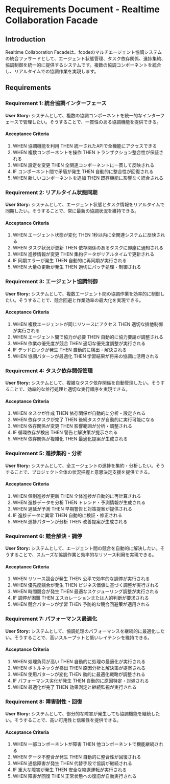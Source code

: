 # Requirements Document - Realtime Collaboration Facade

## Introduction

Realtime Collaboration Facadeは、fcodeのマルチエージェント協調システムの統合ファサードとして、エージェント状態管理、タスク依存関係、進捗集約、協調制御を統一的に提供するシステムです。複数の協調コンポーネントを統合し、リアルタイムでの協調作業を実現します。

## Requirements

### Requirement 1: 統合協調インターフェース

**User Story:** システムとして、複数の協調コンポーネントを統一的なインターフェースで管理したい。そうすることで、一貫性のある協調機能を提供できる。

#### Acceptance Criteria

1. WHEN 協調機能を利用 THEN 統一されたAPIで全機能にアクセスできる
2. WHEN 複数コンポーネントを操作 THEN トランザクション整合性が保証される
3. WHEN 設定を変更 THEN 全関連コンポーネントに一貫して反映される
4. IF コンポーネント間で矛盾が発生 THEN 自動的に整合性が回復される
5. WHEN 新しいコンポーネントを追加 THEN 既存機能に影響なく統合される

### Requirement 2: リアルタイム状態同期

**User Story:** システムとして、エージェント状態とタスク情報をリアルタイムで同期したい。そうすることで、常に最新の協調状況を維持できる。

#### Acceptance Criteria

1. WHEN エージェント状態が変化 THEN 1秒以内に全関連システムに反映される
2. WHEN タスク状況が更新 THEN 依存関係のあるタスクに即座に通知される
3. WHEN 進捗情報が変更 THEN 集約データがリアルタイムで更新される
4. IF 同期エラーが発生 THEN 自動的に再同期が実行される
5. WHEN 大量の更新が発生 THEN 適切にバッチ処理・制御される

### Requirement 3: エージェント協調制御

**User Story:** システムとして、複数エージェント間の協調作業を効率的に制御したい。そうすることで、競合回避と作業効率の最大化を実現できる。

#### Acceptance Criteria

1. WHEN 複数エージェントが同じリソースにアクセス THEN 適切な排他制御が実行される
2. WHEN エージェント間で協力が必要 THEN 自動的に協力要請が調整される
3. WHEN 作業の優先度が競合 THEN 適切な優先度調整が実行される
4. IF デッドロックが発生 THEN 自動的に検出・解決される
5. WHEN 協調パターンが最適化 THEN 学習結果が将来の協調に活用される

### Requirement 4: タスク依存関係管理

**User Story:** システムとして、複雑なタスク依存関係を自動管理したい。そうすることで、効率的な並行処理と適切な実行順序を実現できる。

#### Acceptance Criteria

1. WHEN タスクが作成 THEN 依存関係が自動的に分析・設定される
2. WHEN 依存タスクが完了 THEN 後続タスクが自動的に実行可能になる
3. WHEN 依存関係が変更 THEN 影響範囲が分析・調整される
4. IF 循環依存が検出 THEN 警告と解決策が提示される
5. WHEN 依存関係が複雑化 THEN 最適化提案が生成される

### Requirement 5: 進捗集約・分析

**User Story:** システムとして、全エージェントの進捗を集約・分析したい。そうすることで、プロジェクト全体の状況把握と意思決定支援を提供できる。

#### Acceptance Criteria

1. WHEN 個別進捗が更新 THEN 全体進捗が自動的に再計算される
2. WHEN 進捗データを分析 THEN トレンド・予測情報が生成される
3. WHEN 遅延が予測 THEN 早期警告と対策提案が提供される
4. IF 進捗データに異常 THEN 自動的に検証・修正される
5. WHEN 進捗パターンが分析 THEN 改善提案が生成される

### Requirement 6: 競合解決・調停

**User Story:** システムとして、エージェント間の競合を自動的に解決したい。そうすることで、スムーズな協調作業と効率的なリソース利用を実現できる。

#### Acceptance Criteria

1. WHEN リソース競合が発生 THEN 公平で効率的な調停が実行される
2. WHEN 優先度競合が発生 THEN ビジネス価値に基づく調整が実行される
3. WHEN 時間競合が発生 THEN 最適なスケジューリング調整が実行される
4. IF 調停が困難 THEN エスカレーションまたは人的判断が要求される
5. WHEN 競合パターンが学習 THEN 予防的な競合回避策が適用される

### Requirement 7: パフォーマンス最適化

**User Story:** システムとして、協調処理のパフォーマンスを継続的に最適化したい。そうすることで、高いスループットと低いレイテンシを維持できる。

#### Acceptance Criteria

1. WHEN 処理負荷が高い THEN 自動的に処理の最適化が実行される
2. WHEN ボトルネックが検出 THEN 原因分析と解決策が提案される
3. WHEN 使用パターンが変化 THEN 動的に最適化戦略が調整される
4. IF パフォーマンス劣化が発生 THEN 自動的に原因特定・対処される
5. WHEN 最適化が完了 THEN 効果測定と継続監視が実行される

### Requirement 8: 障害耐性・回復

**User Story:** システムとして、部分的な障害が発生しても協調機能を継続したい。そうすることで、高い可用性と信頼性を提供できる。

#### Acceptance Criteria

1. WHEN 一部コンポーネントが障害 THEN 他コンポーネントで機能継続される
2. WHEN データ不整合が発生 THEN 自動的に整合性が回復される
3. WHEN 通信障害が発生 THEN 代替手段で協調が継続される
4. IF 重大な障害が発生 THEN 安全な縮退運転が実行される
5. WHEN 障害が回復 THEN 正常状態への復旧が自動実行される
